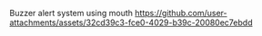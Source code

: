 Buzzer alert system using mouth
https://github.com/user-attachments/assets/32cd39c3-fce0-4029-b39c-20080ec7ebdd



